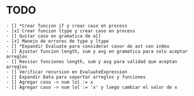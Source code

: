 # TODO
    - [] *Crear funcion if y crear caso en process
    - [x] Crear funcion ltype y crear caso en process
    - [] Quitar caso en gramatica de a[]
    - [x] Manejo de errores de type y ltype
    - [] *Expandir Evaluate para considerar casor de ast con index
    - [] Ajustar funcion length, sum y avg en gramatica para solo aceptar arreglos
    - [] Revisar funciones length, sum y avg para validad que aceptan arreglos
    - [] Verificar recursion en EvaluateExpression
    - [] Expandir Data para soportar arreglos y funciones
    - [] Agregar caso -> num lol := x
    - [] Agregar caso -> num lol := 'x' y luego cambiar el valor de x